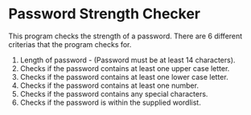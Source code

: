 # Password Strength Checker

This program checks the strength of a password. There are 6 different criterias that the program checks for.

  1) Length of password - (Password must be at least 14 characters).
  2) Checks if the password contains at least one upper case letter.
  3) Checks if the password contains at least one lower case letter.
  4) Checks if the password contains at least one number.
  5) Checks if the password contains any special characters.
  6) Checks if the password is within the supplied wordlist.


